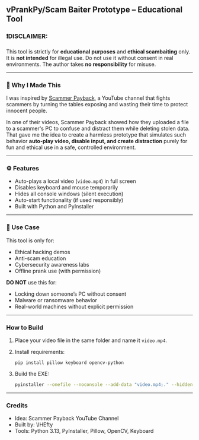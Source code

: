 ## vPrankPy/Scam Baiter Prototype – Educational Tool

### ❗️DISCLAIMER:

This tool is strictly for **educational purposes** and **ethical scambaiting** only. It is **not intended** for illegal use. Do not use it without consent in real environments. The author takes **no responsibility** for misuse.

---

### 📌 Why I Made This

I was inspired by [Scammer Payback](https://www.youtube.com/c/ScammerPayback), a YouTube channel that fights scammers by turning the tables exposing and wasting their time to protect innocent people.

In one of their videos, Scammer Payback showed how they uploaded a file to a scammer's PC to confuse and distract them while deleting stolen data. That gave me the idea to create a harmless prototype that simulates such behavior **auto-play video, disable input, and create distraction** purely for fun and ethical use in a safe, controlled environment.

---

### ⚙️ Features

* Auto-plays a local video (`video.mp4`) in full screen
* Disables keyboard and mouse temporarily
* Hides all console windows (silent execution)
* Auto-start functionality (if used responsibly)
* Built with Python and PyInstaller

---

### 🧪 Use Case

This tool is only for:

* Ethical hacking demos
* Anti-scam education
* Cybersecurity awareness labs
* Offline prank use (with permission)

**DO NOT** use this for:

* Locking down someone’s PC without consent
* Malware or ransomware behavior
* Real-world machines without explicit permission

---

### How to Build

1. Place your video file in the same folder and name it `video.mp4`.
2. Install requirements:

   ```
   pip install pillow keyboard opencv-python
   ```
3. Build the EXE:

   ```bash
   pyinstaller --onefile --noconsole --add-data "video.mp4;." --hidden-import PIL --hidden-import PIL.Image --hidden-import PIL.ImageTk main.py
   ```

---

### Credits

* Idea: Scammer Payback YouTube Channel
* Built by: \IHEfty
* Tools: Python 3.13, PyInstaller, Pillow, OpenCV, Keyboard
